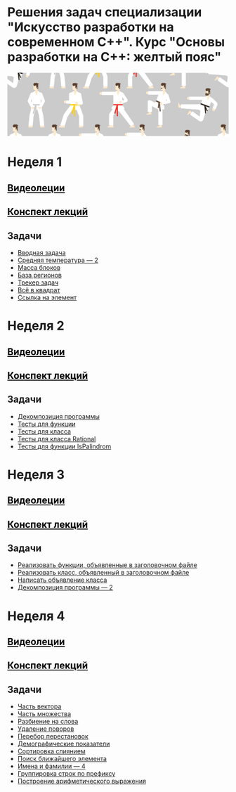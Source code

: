 # Решения задач специализации "Искусство разработки на современном С++". Курс "Основы разработки на С++: желтый пояс"
![belt.jpg](https://github.com/BilyalovE/Belt/blob/main/Week%201/belt.jpg)


# Неделя 1
## <a href="https://disk.yandex.ru/d/rvGKbI1Iycv-fg" style="color: black">Видеолеции</a>
## <a href="https://github.com/BilyalovE/Yellow-belt/blob/main/Week%201/Lectures/" style="color: black">Конспект лекций</a>
## Задачи

* [Вводная задача](https://github.com/BilyalovE/Yellow-belt/blob/main/Week%201/Tasks/Task%20(1).md) 
* [Средняя температура — 2](https://github.com/BilyalovE/Yellow-belt/blob/main/Week%201/Tasks/Task%20(2).md)  
* [Масса блоков](https://github.com/BilyalovE/Yellow-belt/blob/main/Week%201/Tasks/Task%20(3).md)
* [База регионов](https://github.com/BilyalovE/Yellow-belt/blob/main/Week%201/Tasks/Task%20(4).md)
* [Трекер задач](https://github.com/BilyalovE/Yellow-belt/blob/main/Week%201/Tasks/Task%20(5).md)
* [Всё в квадрат](https://github.com/BilyalovE/Yellow-belt/blob/main/Week%201/Tasks/Task%20(6).md)
* [Ссылка на элемент](https://github.com/BilyalovE/Yellow-belt/blob/main/Week%201/Tasks/Task%20(7).md)

# Неделя 2
## <a href="https://disk.yandex.ru/d/5GzRIrluFr6jzA" style="color: black">Видеолеции</a>
## <a href="https://github.com/BilyalovE/Yellow-belt/tree/main/Week%202/Lectures" style="color: black">Конспект лекций</a>
## Задачи

* [Декомпозиция программы](https://github.com/BilyalovE/Yellow-belt/blob/main/Week%202/Tasks/Task%20(1).md) 
* [Тесты для функции](https://github.com/BilyalovE/Yellow-belt/blob/main/Week%202/Tasks/Task%20(2).md)  
* [Тесты для класса](https://github.com/BilyalovE/Yellow-belt/blob/main/Week%202/Tasks/Task%20(3).md)
* [Тесты для класса Rational](https://github.com/BilyalovE/Yellow-belt/blob/main/Week%202/Tasks/Task%20(4).md)
* [Тесты для функции IsPalindrom](https://github.com/BilyalovE/Yellow-belt/blob/main/Week%202/Tasks/Task%20(5).md)

# Неделя 3
## <a href="https://disk.yandex.ru/d/ATo3KwFifX3TMw" style="color: black">Видеолеции</a>
## <a href="https://github.com/BilyalovE/Belt/blob/main/Week%203/Lectures/week3.pdf" style="color: black">Конспект лекций</a>
## Задачи

* [Реализовать функции, объявленные в заголовочном файле](https://github.com/BilyalovE/Belt/blob/main/Week%203/Tasks/Task%201/Task%20(1).md) 
* [Реализовать класс, объявленный в заголовочном файле](https://github.com/BilyalovE/Belt/blob/main/Week%203/Tasks/Task%202/Task%202.md)  
* [Написать объявление класса](https://github.com/BilyalovE/Belt/blob/main/Week%203/Tasks/Task%203/Task%203.md)
* [Декомпозиция программы — 2](https://github.com/BilyalovE/Belt/blob/main/Week%203/Tasks/Task%204/Task%204.md)

# Неделя 4     
## <a href="https://disk.yandex.ru/d/2u60LLiNoeLIpA" style="color: black">Видеолеции</a>
## <a href="https://github.com/BilyalovE/Belt/blob/main/Week%203/Lectures/week3.pdf" style="color: black">Конспект лекций</a>
## Задачи

* [Часть вектора](https://github.com/BilyalovE/Yellow-Belt/blob/main/Week%204/Tasks/Task%201.md) 
* [Часть множества](https://github.com/BilyalovE/Yellow-Belt/blob/main/Week%204/Tasks/Task%202.md)  
* [Разбиение на слова](https://github.com/BilyalovE/Yellow-Belt/blob/main/Week%204/Tasks/Task%203.md)
* [Удаление поворов](https://github.com/BilyalovE/Yellow-Belt/blob/main/Week%204/Tasks/Task%204.md)
* [Перебор перестановок](https://github.com/BilyalovE/Yellow-Belt/blob/main/Week%204/Tasks/Task%205.md)
* [Демографические показатели](https://github.com/BilyalovE/Yellow-Belt/blob/main/Week%204/Tasks/Task%206.md)
* [Сортировка слиянием](https://github.com/BilyalovE/Yellow-Belt/blob/main/Week%204/Tasks/Task%207.md)
* [Поиск ближайшего элемента](https://github.com/BilyalovE/Yellow-Belt/blob/main/Week%204/Tasks/Task%208.md)
* [Имена и фамилии — 4](https://github.com/BilyalovE/Yellow-Belt/blob/main/Week%204/Tasks/Task%209.md)
* [Группировка строк по префиксу](https://github.com/BilyalovE/Yellow-Belt/blob/main/Week%204/Tasks/Task%210.md)
* [Построение арифметического выражения](https://github.com/BilyalovE/Yellow-Belt/blob/main/Week%204/Tasks/Task%211.md)